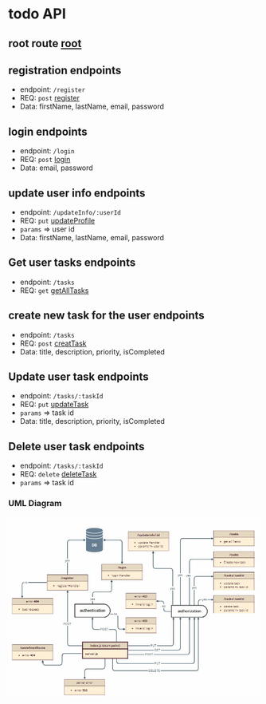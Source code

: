 # todo API

## root route [root](https://todoapi-khamees.herokuapp.com)

## registration endpoints

- endpoint: `/register`
- REQ: `post` [register](https://todoapi-khamees.herokuapp.com/register)
- Data: firstName, lastName, email, password

## login endpoints

- endpoint: `/login`
- REQ: `post` [login](https://todoapi-khamees.herokuapp.com/login)
- Data: email, password

## update user info endpoints

- endpoint: `/updateInfo/:userId`
- REQ: `put` [updateProfile](https://todoapi-khamees.herokuapp.com/updateInfo/:userId)
- `params` => user id
- Data: firstName, lastName, email, password

## Get user tasks endpoints

- endpoint: `/tasks`
- REQ: `get` [getAllTasks](https://todoapi-khamees.herokuapp.com/tasks)

## create new task for the user endpoints

- endpoint: `/tasks`
- REQ: `post` [creatTask](https://todoapi-khamees.herokuapp.com/tasks)
- Data: title, description, priority, isCompleted

## Update user task endpoints

- endpoint: `/tasks/:taskId`
- REQ: `put` [updateTask](https://todoapi-khamees.herokuapp.com/tasks/:taskId)
- `params` => task id
- Data: title, description, priority, isCompleted

## Delete user task endpoints

- endpoint: `/tasks/:taskId`
- REQ: `delete` [deleteTask](https://todoapi-khamees.herokuapp.com/tasks/:taskId)
- `params` => task id

### UML Diagram

![uml](./UML.jpeg)
